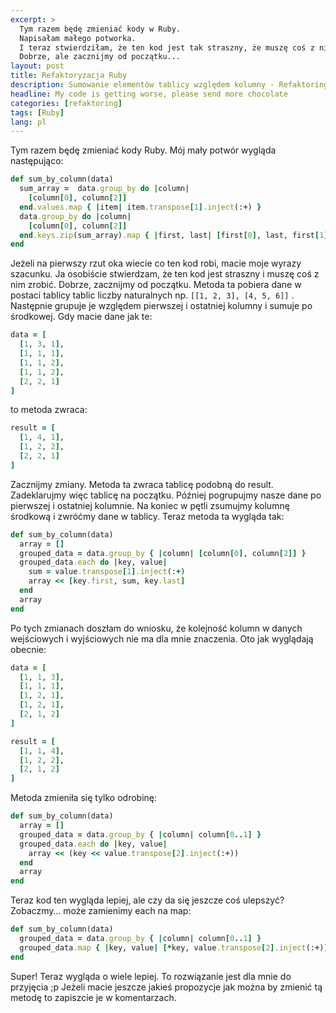 ```yaml
---
excerpt: >
  Tym razem będę zmieniać kody w Ruby.
  Napisałam małego potworka.
  I teraz stwierdziłam, że ten kod jest tak straszny, że muszę coś z nim zrobić.
  Dobrze, ale zacznijmy od początku...
layout: post
title: Refaktoryzacja Ruby
description: Sumowanie elementów tablicy względem kolumny - Refaktoring
headline: My code is getting worse, please send more chocolate
categories: [refaktoring]
tags: [Ruby]
lang: pl
---
```


Tym razem będę zmieniać kody Ruby. Mój mały potwór wygląda następująco:

```ruby
def sum_by_column(data)
  sum_array =  data.group_by do |column|
    [column[0], column[2]]
  end.values.map { |item| item.transpose[1].inject(:+) }
  data.group_by do |column|
    [column[0], column[2]]
  end.keys.zip(sum_array).map { |first, last| [first[0], last, first[1]] }
end
```

Jeżeli na pierwszy rzut oka wiecie co ten kod robi, macie moje wyrazy szacunku. Ja osobiście stwierdzam, że ten kod jest straszny i muszę coś z nim zrobić. Dobrze, zacznijmy od początku. Metoda ta pobiera dane w postaci tablicy tablic liczby naturalnych np. `[[1, 2, 3], [4, 5, 6]]` . Następnie grupuje je względem pierwszej i ostatniej kolumny i sumuje po środkowej. Gdy macie dane jak te:

```ruby
data = [
  [1, 3, 1],
  [1, 1, 1],
  [1, 1, 2],
  [1, 1, 2],
  [2, 2, 1]
]
```

to metoda zwraca:

```ruby
result = [
  [1, 4, 1],
  [1, 2, 2],
  [2, 2, 1]
]
```

Zacznijmy zmiany. Metoda ta zwraca tablicę podobną do result. Zadeklarujmy więc tablicę na początku. Później pogrupujmy nasze dane po pierwszej i ostatniej kolumnie. Na koniec w pętli zsumujmy kolumnę środkową i zwróćmy dane w tablicy. Teraz metoda ta wygląda tak:

```ruby
def sum_by_column(data)
  array = []
  grouped_data = data.group_by { |column| [column[0], column[2]] }
  grouped_data.each do |key, value|
    sum = value.transpose[1].inject(:+)
    array << [key.first, sum, key.last]
  end
  array
end
```

Po tych zmianach doszłam do wniosku, że kolejność kolumn w danych wejściowych i wyjściowych nie ma dla mnie znaczenia. Oto jak wyglądają obecnie:

```ruby
data = [
  [1, 1, 3],
  [1, 1, 1],
  [1, 2, 1],
  [1, 2, 1],
  [2, 1, 2]
]

result = [
  [1, 1, 4],
  [1, 2, 2],
  [2, 1, 2]
]
```

Metoda zmieniła się tylko odrobinę:

```ruby
def sum_by_column(data)
  array = []
  grouped_data = data.group_by { |column| column[0..1] }
  grouped_data.each do |key, value|
    array << (key << value.transpose[2].inject(:+))
  end
  array
end
```

Teraz kod ten wygląda lepiej, ale czy da się jeszcze coś ulepszyć? Zobaczmy… może zamienimy each na map:

```ruby
def sum_by_column(data)
  grouped_data = data.group_by { |column| column[0..1] }
  grouped_data.map { |key, value| [*key, value.transpose[2].inject(:+)] }
end
```

Super! Teraz wygląda o wiele lepiej. To rozwiązanie jest dla mnie do przyjęcia ;p Jeżeli macie jeszcze jakieś propozycje jak można by zmienić tą metodę to zapiszcie je w komentarzach.
